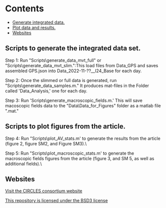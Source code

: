 # Contents
- [Generate integrated data.](#tag1)
- [Plot data and results.](#tag2)
- [Websites](#tag3)



## Scripts to generate the integrated data set.
Step 1: Run "Scripts\generate_data_mvt_full" or "Scripts\generate_data_mvt_slim.":This load files from Data_GPS and saves assembled GPS.json into Data_2022-11-??__I24_Base for each day. 

Step 2: Once the slimmed or full data is generated, run "Scripts\generate_data_samples.m." It produces mat-files in the Folder called 'Data_Analysis,' one for each day.

Step 3: Run 'Scripts\generate_macroscopic_fields.m.' This will save macoscopic fields data to the "Data\Data_for_Figures" folder as a matlab file ".mat."


## Scripts to plot figures from the article.
Step 4: Run "Scripts\plot_AV_stats.m' to generate the results from the article (figure 2, figure SM2, and Figure SM3).\

Step 5: Run "Scripts\plot_macroscopic_stats.m' to generate the macroscopic fields figures from the article (figure 3, and SM 5, as well as additional fields).\

## Websites
[Visit the CIRCLES consortium website](https://circles-consortium.github.io/)

[This repository is licensed under the BSD3 license](https://opensource.org/license/bsd-3-clause)
